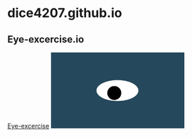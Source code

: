 # dice4207.github.io
## Eye-excercise.io
<a href=" https://dice4207.github.io/Eye-excercise.io">Eye-excercise</a>
<img src="oneeye.png" width='300'/>
